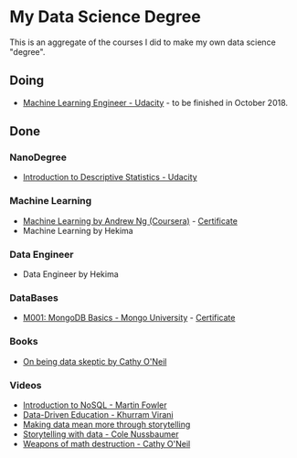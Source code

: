 # My Data Science Degree

This is an aggregate of the courses I did to make my own data science "degree".

## Doing

- [Machine Learning Engineer - Udacity](https://br.udacity.com/course/machine-learning-engineer-nanodegree--nd009) - to be finished in October 2018.


## Done

### NanoDegree
- [Introduction to Descriptive Statistics - Udacity](https://br.udacity.com/course/intro-to-descriptive-statistics--ud827)

### Machine Learning
- [Machine Learning by Andrew Ng (Coursera)](https://www.coursera.org/learn/machine-learning/) - [Certificate](https://github.com/leportella/my-datascience-degree/blob/master/certificates/Machine_Learning_Coursera.pdf)
- Machine Learning by Hekima

### Data Engineer
- Data Engineer by Hekima

### DataBases
- [M001: MongoDB Basics - Mongo University](https://university.mongodb.com/mercury/M001/2018_January/syllabus) - [Certificate](https://github.com/leportella/my-datascience-degree/blob/master/certificates/M001%20-%20Course%20Completion%20Confirmation.pdf)

### Books

- [On being data skeptic by Cathy O'Neil](http://www.oreilly.com/data/free/being-a-data-skeptic.csp)

### Videos

- [Introduction to NoSQL - Martin Fowler](https://www.youtube.com/watch?v=qI_g07C_Q5I&index=82&list=LLJxQd98XUs_Ucg9FJ9VglgA&t=0s)
- [Data-Driven Education - Khurram Virani](https://www.youtube.com/watch?v=L3eO8gYmWCc&t=433s)
- [Making data mean more through storytelling](https://www.youtube.com/watch?v=6xsvGYIxJok)
- [Storytelling with data - Cole Nussbaumer](https://www.youtube.com/watch?v=8EMW7io4rSI&t=1721s)
- [Weapons of math destruction - Cathy O'Neil](https://www.youtube.com/watch?v=TQHs8SA1qpk&t=2176s)


